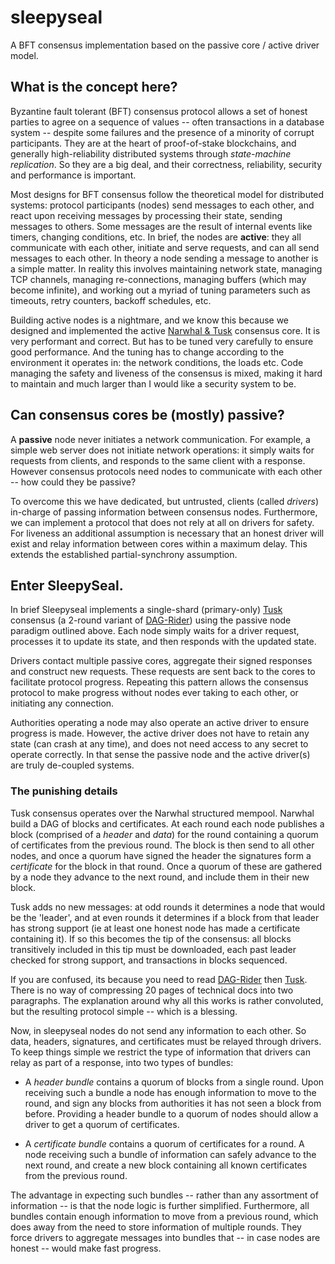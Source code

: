 # sleepyseal
A BFT consensus implementation based on the passive core / active driver model.

## What is the concept here?

Byzantine fault tolerant (BFT) consensus protocol allows a set of honest parties to agree on a sequence of values -- often transactions in a database system -- despite some failures and the presence of a minority of corrupt participants. They are at the heart of proof-of-stake blockchains, and generally high-reliability distributed systems through *state-machine replication*. So they are a big deal, and their correctness, reliability, security and performance is important.

Most designs for BFT consensus follow the theoretical model for distributed systems: protocol participants (nodes) send messages to each other, and react upon receiving messages by processing their state, sending messages to others. Some messages are the result of internal events like timers, changing conditions, etc. In brief, the nodes are **active**: they all communicate with each other, initiate and serve requests, and can all send messages to each other. In theory a node sending a message to another is a simple matter. In reality this involves maintaining network state, managing TCP channels, managing re-connections, managing buffers (which may become infinite), and working out a myriad of tuning parameters such as timeouts, retry counters, backoff schedules, etc. 

Building active nodes is a nightmare, and we know this because we designed and implemented the active [Narwhal & Tusk](https://github.com/facebookresearch/narwhal) consensus core. It is very performant and correct. But has to be tuned very carefully to ensure good performance. And the tuning has to change according to the environment it operates in: the network conditions, the loads etc. Code managing the safety and liveness of the consensus is mixed, making it hard to maintain and much larger than I would like a security system to be.

## Can consensus cores be (mostly) passive? 

A **passive** node never initiates a network communication. For example, a simple web server does not initiate network operations: it simply waits for requests from clients, and responds to the same client with a response. However consensus protocols need nodes to communicate with each other -- how could they be passive?

To overcome this we have dedicated, but untrusted, clients (called *drivers*) in-charge of passing information between consensus nodes. Furthermore, we can implement a protocol that does not rely at all on drivers for safety. For liveness an additional assumption is necessary that an honest driver will exist and relay information between cores within a maximum delay. This extends the established partial-synchrony assumption.

## Enter SleepySeal.

In brief Sleepyseal implements a single-shard (primary-only) [Tusk](https://arxiv.org/abs/2105.11827) consensus (a 2-round variant of [DAG-Rider](https://arxiv.org/abs/2102.08325)) using the passive node paradigm outlined above. Each node simply waits for a driver request, processes it to update its state, and then responds with the updated state. 

Drivers contact multiple passive cores, aggregate their signed responses and construct new requests. These requests are sent back to the cores to facilitate protocol progress. Repeating this pattern allows the consensus protocol to make progress without nodes ever taking to each other, or initiating any connection. 

Authorities operating a node may also operate an active driver to ensure progress is made. However, the active driver does not have to retain any state (can crash at any time), and does not need access to any secret to operate correctly. In that sense the passive node and the active driver(s) are truly de-coupled systems.

### The punishing details

Tusk consensus operates over the Narwhal structured mempool. Narwhal build a DAG of blocks and certificates. At each round each node publishes a block (comprised of a *header* and *data*) for the round containing a quorum of certificates from the previous round. The block is then send to all other nodes, and once a quorum have signed the header the signatures form a *certificate* for the block in that round. Once a quorum of these are gathered by a node they advance to the next round, and include them in their new block. 

Tusk adds no new messages: at odd rounds it determines a node that would be the 'leader', and at even rounds it determines if a block from that leader has strong support (ie at least one honest node has made a certificate containing it). If so this becomes the tip of the consensus: all blocks transitively included in this tip must be downloaded, each past leader checked for strong support, and transactions in blocks sequenced. 

If you are confused, its because you need to read [DAG-Rider](https://arxiv.org/abs/2102.08325) then [Tusk](https://arxiv.org/abs/2105.11827). There is no way of compressing 20 pages of technical docs into two paragraphs. The explanation around why all this works is rather convoluted, but the resulting protocol simple -- which is a blessing.

Now, in sleepyseal nodes do not send any information to each other. So data, headers, signatures, and certificates must be relayed through drivers. To keep things simple we restrict the type of information that drivers can relay as part of a response, into two types of bundles:

* A *header bundle* contains a quorum of blocks from a single round. Upon receiving such a bundle a node has enough information to move to the round, and sign any blocks from authorities it has not seen a block from before. Providing a header bundle to a quorum of nodes should allow a driver to get a quorum of certificates.

* A *certificate bundle* contains a quorum of certificates for a round. A node receiving such a bundle of information can safely advance to the next round, and create a new block containing all known certificates from the previous round.

The advantage in expecting such bundles -- rather than any assortment of information -- is that the node logic is further simplified. Furthermore, all bundles contain enough information to move from a previous round, which does away from the need to store information of multiple rounds. They force drivers to aggregate messages into bundles that -- in case nodes are honest -- would make fast progress.